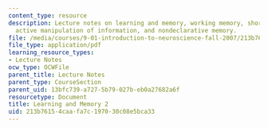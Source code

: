 ```yaml
---
content_type: resource
description: Lecture notes on learning and memory, working memory, short-term memory,
  active manipulation of information, and nondeclarative memory.
file: /media/courses/9-01-introduction-to-neuroscience-fall-2007/213b76154caafa7c197030c08e5bca33_21_nondeclarativ.pdf
file_type: application/pdf
learning_resource_types:
- Lecture Notes
ocw_type: OCWFile
parent_title: Lecture Notes
parent_type: CourseSection
parent_uid: 13bfc739-a727-5b79-027b-eb0a27682a6f
resourcetype: Document
title: Learning and Memory 2
uid: 213b7615-4caa-fa7c-1970-30c08e5bca33
---
```


